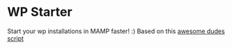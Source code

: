 WP Starter
==========

Start your wp installations in MAMP faster! :)
Based on this [awesome dudes script](https://github.com/logoscreative/new-wp-mamp-shell)

